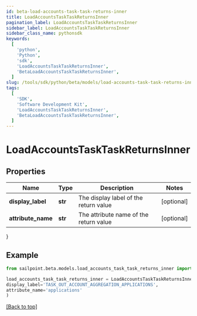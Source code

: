 ```yaml
---
id: beta-load-accounts-task-task-returns-inner
title: LoadAccountsTaskTaskReturnsInner
pagination_label: LoadAccountsTaskTaskReturnsInner
sidebar_label: LoadAccountsTaskTaskReturnsInner
sidebar_class_name: pythonsdk
keywords:
  [
    'python',
    'Python',
    'sdk',
    'LoadAccountsTaskTaskReturnsInner',
    'BetaLoadAccountsTaskTaskReturnsInner',
  ]
slug: /tools/sdk/python/beta/models/load-accounts-task-task-returns-inner
tags:
  [
    'SDK',
    'Software Development Kit',
    'LoadAccountsTaskTaskReturnsInner',
    'BetaLoadAccountsTaskTaskReturnsInner',
  ]
---
```


# LoadAccountsTaskTaskReturnsInner

## Properties

| Name | Type | Description | Notes |
| --- | --- | --- | --- |
| **display_label** | **str** | The display label of the return value | [optional] |
| **attribute_name** | **str** | The attribute name of the return value | [optional] |

}

## Example

```python
from sailpoint.beta.models.load_accounts_task_task_returns_inner import LoadAccountsTaskTaskReturnsInner

load_accounts_task_task_returns_inner = LoadAccountsTaskTaskReturnsInner(
display_label='TASK_OUT_ACCOUNT_AGGREGATION_APPLICATIONS',
attribute_name='applications'
)

```

[[Back to top]](#)
